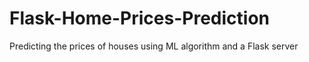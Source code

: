 # Flask-Home-Prices-Prediction
Predicting the prices of houses using ML algorithm and a Flask server
